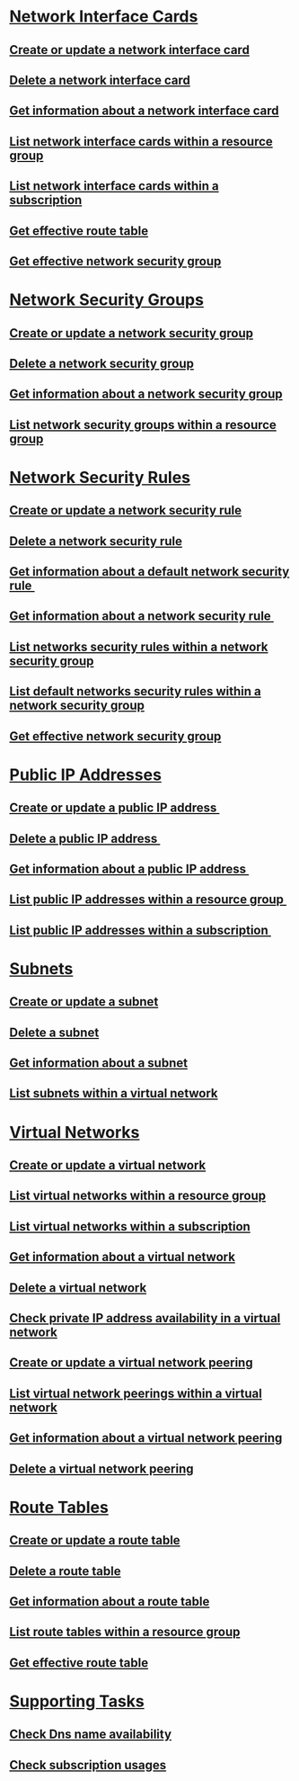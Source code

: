 # [Network Interface Cards](network-interface-cards.md)
## [Create or update a network interface card](create-or-update-a-network-interface-card.md)
## [Delete a network interface card](delete-a-network-interface-card.md)
## [Get information about a network interface card](get-information-about-a-network-interface-card.md)
## [List network interface cards within a resource group](list-network-interface-cards-within-a-resource-group.md)
## [List network interface cards within a subscription](list-network-interface-cards-within-a-subscription.md)
## [Get effective route table](get-effective-route-table.md)
## [Get effective network security group](get-effective-network-security-group.md)
# [Network Security Groups](network-security-groups.md)
## [Create or update a network security group](create-or-update-a-network-security-group.md)
## [Delete a network security group](delete-a-network-security-group.md)
## [Get information about a network security group](get-information-about-a-network-security-group.md)
## [List network security groups within a resource group](list-network-security-groups-within-a-resource-group.md)
# [Network Security Rules](network-security-rules.md)
## [Create or update a network security rule](create-or-update-a-network-security-rule.md)
## [Delete a network security rule](delete-a-network-security-rule.md)
## [Get information about a default network security rule ](get-information-about-a-default-network-security-rule.md)
## [Get information about a network security rule ](get-information-about-a-network-security-rule.md)
## [List networks security rules within a network security group](list-networks-security-rules-within-a-network-security-group.md)
## [List default networks security rules within a network security group](list-default-networks-security-rules-within-a-network-security-group.md)
## [Get effective network security group](get-effective-network-security-group.md)
# [Public IP Addresses](public-ip-addresses.md)
## [Create or update a public IP address ](create-or-update-a-public-ip-address.md)
## [Delete a public IP address ](delete-a-public-ip-address.md)
## [Get information about a public IP address ](get-information-about-a-public-ip-address.md)
## [List public IP addresses within a resource group ](list-public-ip-addresses-within-a-resource-group.md)
## [List public IP addresses within a subscription ](list-public-ip-addresses-within-a-subscription.md)
# [Subnets](subnets.md)
## [Create or update a subnet](create-or-update-a-subnet.md)
## [Delete a subnet](delete-a-subnet.md)
## [Get information about a subnet](get-information-about-a-subnet.md)
## [List subnets within a virtual network](list-subnets-within-a-virtual-network.md)
# [Virtual Networks](virtual-networks.md)
## [Create or update a virtual network](create-or-update-a-virtual-network.md)
## [List virtual networks within a resource group](list-virtual-networks-within-a-resource-group.md)
## [List virtual networks within a subscription](list-virtual-networks-within-a-subscription.md)
## [Get information about a virtual network](get-information-about-a-virtual-network.md)
## [Delete a virtual network](delete-a-virtual-network.md)
## [Check private IP address availability in a virtual network](check-private-ip-address-availability.md)
## [Create or update a virtual network peering](create-or-update-a-virtual-network-peering.md)
## [List virtual network peerings within a virtual network](list-virtual-network-peerings-within-a-virtual-network.md)
## [Get information about a virtual network peering](get-information-about-a-virtual-network-peering.md)
## [Delete a virtual network peering](delete-a-virtual-network-peering.md)
# [Route Tables](route-tables.md)
## [Create or update a route table](create-or-update-a-route-table.md)
## [Delete a route table](delete-a-route-table.md)
## [Get information about a route table](get-information-about-a-route-table.md)
## [List route tables within a resource group](list-route-tables-within-a-resource-group.md)
## [Get effective route table](get-effective-route-table.md)
# [Supporting Tasks](supporting-tasks.md)
## [Check Dns name availability](check-dns-name-availability.md)
## [Check subscription usages](check-subscription-usages.md)
